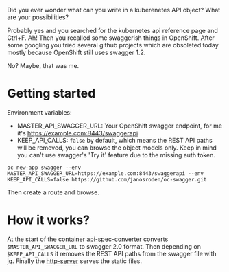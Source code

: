 Did you ever wonder what can you write in a kuberenetes API object? What are your possibilities?

Probably yes and you searched for the kubernetes api reference page and Ctrl+F. Ah! Then you recalled some swaggerish things in OpenShift. After some googling you tried several github projects which are obsoleted today mostly because OpenShift still uses swagger 1.2.

No? Maybe, that was me.

# Getting started

Environment variables:

- MASTER_API_SWAGGER_URL: Your OpenShift swagger endpoint, for me it's https://example.com:8443/swaggerapi
- KEEP_API_CALLS: `false` by default, which means the REST API paths will be removed, you can browse the object models only. Keep in mind you can't use swagger's 'Try it' feature due to the missing auth token.

`oc new-app swagger --env MASTER_API_SWAGGER_URL=https://example.com:8443/swaggerapi --env KEEP_API_CALLS=false https://github.com/janosroden/oc-swagger.git`

Then create a route and browse.

# How it works?

At the start of the container [api-spec-converter](https://github.com/LucyBot-Inc/api-spec-converter) converts `$MASTER_API_SWAGGER_URL` to swagger 2.0 format. Then depending on `$KEEP_API_CALLS` it removes the REST API paths from the swagger file with [jq](https://stedolan.github.io/jq/manual/v1.5/). Finally the [http-server](https://github.com/indexzero/http-server) serves the static files.
